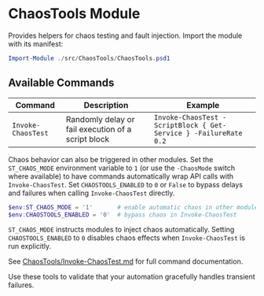 # ChaosTools Module

Provides helpers for chaos testing and fault injection.
Import the module with its manifest:

```powershell
Import-Module ./src/ChaosTools/ChaosTools.psd1
```

## Available Commands

| Command | Description | Example |
|---------|-------------|---------|
| `Invoke-ChaosTest` | Randomly delay or fail execution of a script block | `Invoke-ChaosTest -ScriptBlock { Get-Service } -FailureRate 0.2` |

Chaos behavior can also be triggered in other modules. Set the `ST_CHAOS_MODE`
environment variable to `1` (or use the `-ChaosMode` switch where available) to
have commands automatically wrap API calls with `Invoke-ChaosTest`. Set
`CHAOSTOOLS_ENABLED` to `0` or `False` to bypass delays and failures when calling
`Invoke-ChaosTest` directly.

```powershell
$env:ST_CHAOS_MODE = '1'       # enable automatic chaos in other modules
$env:CHAOSTOOLS_ENABLED = '0'  # bypass chaos in Invoke-ChaosTest
```

`ST_CHAOS_MODE` instructs modules to inject chaos automatically. Setting
`CHAOSTOOLS_ENABLED` to `0` disables chaos effects when `Invoke-ChaosTest` is run explicitly.

See [ChaosTools/Invoke-ChaosTest.md](ChaosTools/Invoke-ChaosTest.md) for full
command documentation.

Use these tools to validate that your automation gracefully handles transient failures.
